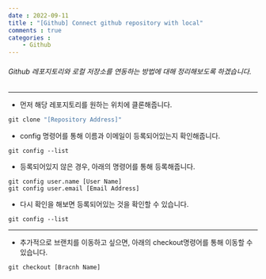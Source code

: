 ```yaml
---
date : 2022-09-11
title : "[Github] Connect github repository with local"
comments : true
categories : 
    - Github
---
```


###### Github 레포지토리와 로컬 저장소를 연동하는 방법에 대해 정리해보도록 하겠습니다.
---

* 먼저 해당 레포지토리를 원하는 위치에 클론해줍니다.

```python
git clone "[Repository Address]"
```

* config 명령어를 통해 이름과 이메일이 등록되어있는지 확인해줍니다.

```pyhon
git config --list
```

* 등록되어있지 않은 경우, 아래의 명령어를 통해 등록해줍니다.

```pyhon
git config user.name [User Name]
git config user.email [Email Address]
```

* 다시 확인을 해보면 등록되어있는 것을 확인할 수 있습니다.

```pyhon
git config --list
```

---

* 추가적으로 브랜치를 이동하고 싶으면, 아래의 checkout명령어를 통해 이동할 수 있습니다.

```python
git checkout [Bracnh Name]
```